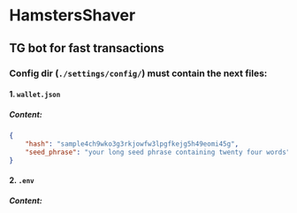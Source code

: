 # HamstersShaver

## TG bot for fast transactions


### Config dir (`./settings/config/`) must contain the next files:

#### 1. `wallet.json`
##### Content:

```json
{
	"hash": "sample4ch9wko3g3rkjowfw3lpgfkejg5h49eomi45g",
	"seed_phrase": "your long seed phrase containing twenty four words"
}
```

#### 2. `.env`
##### Content:

```dotenv

```
